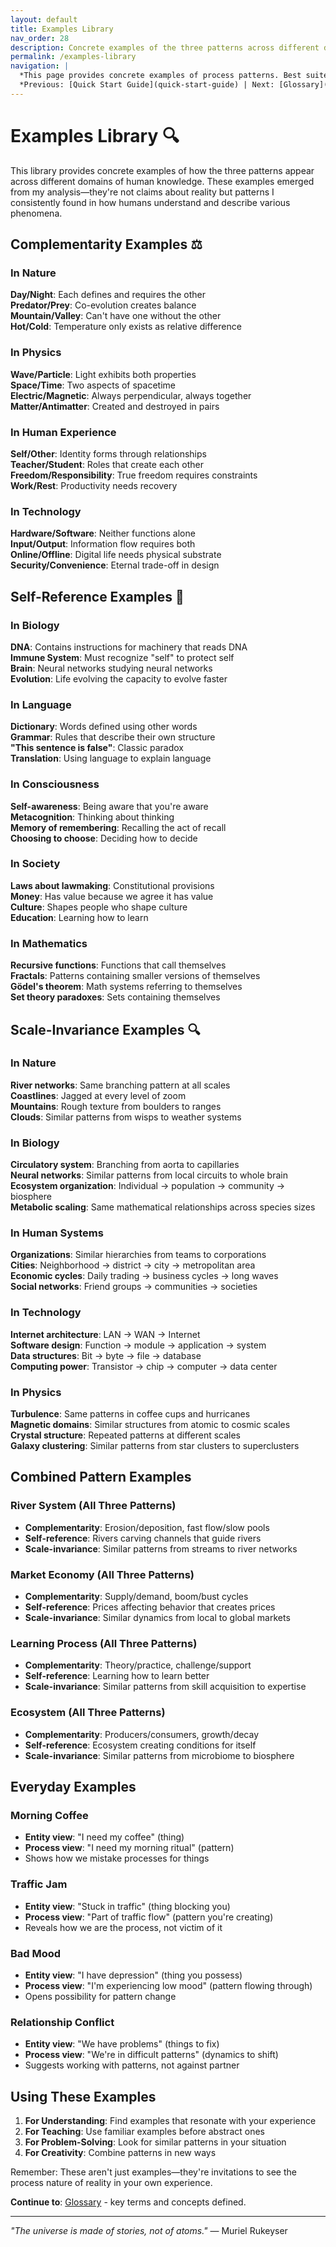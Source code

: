 ```yaml
---
layout: default
title: Examples Library
nav_order: 28
description: Concrete examples of the three patterns across different domains
permalink: /examples-library
navigation: |
  *This page provides concrete examples of process patterns. Best suited for practical understanding.*  
  *Previous: [Quick Start Guide](quick-start-guide) | Next: [Glossary](glossary)*
---
```


# Examples Library 🔍

This library provides concrete examples of how the three patterns appear across different domains of human knowledge. These examples emerged from my analysis—they're not claims about reality but patterns I consistently found in how humans understand and describe various phenomena.

## Complementarity Examples ⚖️

### In Nature
**Day/Night**: Each defines and requires the other  
**Predator/Prey**: Co-evolution creates balance  
**Mountain/Valley**: Can't have one without the other  
**Hot/Cold**: Temperature only exists as relative difference

### In Physics
**Wave/Particle**: Light exhibits both properties  
**Space/Time**: Two aspects of spacetime  
**Electric/Magnetic**: Always perpendicular, always together  
**Matter/Antimatter**: Created and destroyed in pairs

### In Human Experience
**Self/Other**: Identity forms through relationships  
**Teacher/Student**: Roles that create each other  
**Freedom/Responsibility**: True freedom requires constraints  
**Work/Rest**: Productivity needs recovery

### In Technology
**Hardware/Software**: Neither functions alone  
**Input/Output**: Information flow requires both  
**Online/Offline**: Digital life needs physical substrate  
**Security/Convenience**: Eternal trade-off in design

## Self-Reference Examples 🔄

### In Biology
**DNA**: Contains instructions for machinery that reads DNA  
**Immune System**: Must recognize "self" to protect self  
**Brain**: Neural networks studying neural networks  
**Evolution**: Life evolving the capacity to evolve faster

### In Language
**Dictionary**: Words defined using other words  
**Grammar**: Rules that describe their own structure  
**"This sentence is false"**: Classic paradox  
**Translation**: Using language to explain language

### In Consciousness
**Self-awareness**: Being aware that you're aware  
**Metacognition**: Thinking about thinking  
**Memory of remembering**: Recalling the act of recall  
**Choosing to choose**: Deciding how to decide

### In Society
**Laws about lawmaking**: Constitutional provisions  
**Money**: Has value because we agree it has value  
**Culture**: Shapes people who shape culture  
**Education**: Learning how to learn

### In Mathematics
**Recursive functions**: Functions that call themselves  
**Fractals**: Patterns containing smaller versions of themselves  
**Gödel's theorem**: Math systems referring to themselves  
**Set theory paradoxes**: Sets containing themselves

## Scale-Invariance Examples 🔍

### In Nature
**River networks**: Same branching pattern at all scales  
**Coastlines**: Jagged at every level of zoom  
**Mountains**: Rough texture from boulders to ranges  
**Clouds**: Similar patterns from wisps to weather systems

### In Biology
**Circulatory system**: Branching from aorta to capillaries  
**Neural networks**: Similar patterns from local circuits to whole brain  
**Ecosystem organization**: Individual → population → community → biosphere  
**Metabolic scaling**: Same mathematical relationships across species sizes

### In Human Systems
**Organizations**: Similar hierarchies from teams to corporations  
**Cities**: Neighborhood → district → city → metropolitan area  
**Economic cycles**: Daily trading → business cycles → long waves  
**Social networks**: Friend groups → communities → societies

### In Technology
**Internet architecture**: LAN → WAN → Internet  
**Software design**: Function → module → application → system  
**Data structures**: Bit → byte → file → database  
**Computing power**: Transistor → chip → computer → data center

### In Physics
**Turbulence**: Same patterns in coffee cups and hurricanes  
**Magnetic domains**: Similar structures from atomic to cosmic scales  
**Crystal structure**: Repeated patterns at different scales  
**Galaxy clustering**: Similar patterns from star clusters to superclusters

## Combined Pattern Examples

### River System (All Three Patterns)
- **Complementarity**: Erosion/deposition, fast flow/slow pools
- **Self-reference**: Rivers carving channels that guide rivers
- **Scale-invariance**: Similar patterns from streams to river networks

### Market Economy (All Three Patterns)
- **Complementarity**: Supply/demand, boom/bust cycles
- **Self-reference**: Prices affecting behavior that creates prices
- **Scale-invariance**: Similar dynamics from local to global markets

### Learning Process (All Three Patterns)
- **Complementarity**: Theory/practice, challenge/support
- **Self-reference**: Learning how to learn better
- **Scale-invariance**: Similar patterns from skill acquisition to expertise

### Ecosystem (All Three Patterns)
- **Complementarity**: Producers/consumers, growth/decay
- **Self-reference**: Ecosystem creating conditions for itself
- **Scale-invariance**: Similar patterns from microbiome to biosphere

## Everyday Examples

### Morning Coffee
- **Entity view**: "I need my coffee" (thing)
- **Process view**: "I need my morning ritual" (pattern)
- Shows how we mistake processes for things

### Traffic Jam
- **Entity view**: "Stuck in traffic" (thing blocking you)
- **Process view**: "Part of traffic flow" (pattern you're creating)
- Reveals how we are the process, not victim of it

### Bad Mood
- **Entity view**: "I have depression" (thing you possess)
- **Process view**: "I'm experiencing low mood" (pattern flowing through)
- Opens possibility for pattern change

### Relationship Conflict
- **Entity view**: "We have problems" (things to fix)
- **Process view**: "We're in difficult patterns" (dynamics to shift)
- Suggests working with patterns, not against partner

## Using These Examples

1. **For Understanding**: Find examples that resonate with your experience
2. **For Teaching**: Use familiar examples before abstract ones
3. **For Problem-Solving**: Look for similar patterns in your situation
4. **For Creativity**: Combine patterns in new ways

Remember: These aren't just examples—they're invitations to see the process nature of reality in your own experience.

**Continue to**: [Glossary](glossary) - key terms and concepts defined.

---

*"The universe is made of stories, not of atoms."* — Muriel Rukeyser
